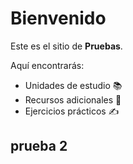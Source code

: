# Bienvenido

Este es el sitio de **Pruebas**.

Aquí encontrarás:
- Unidades de estudio 📚
- Recursos adicionales 🔗
- Ejercicios prácticos ✍️

## prueba 2
